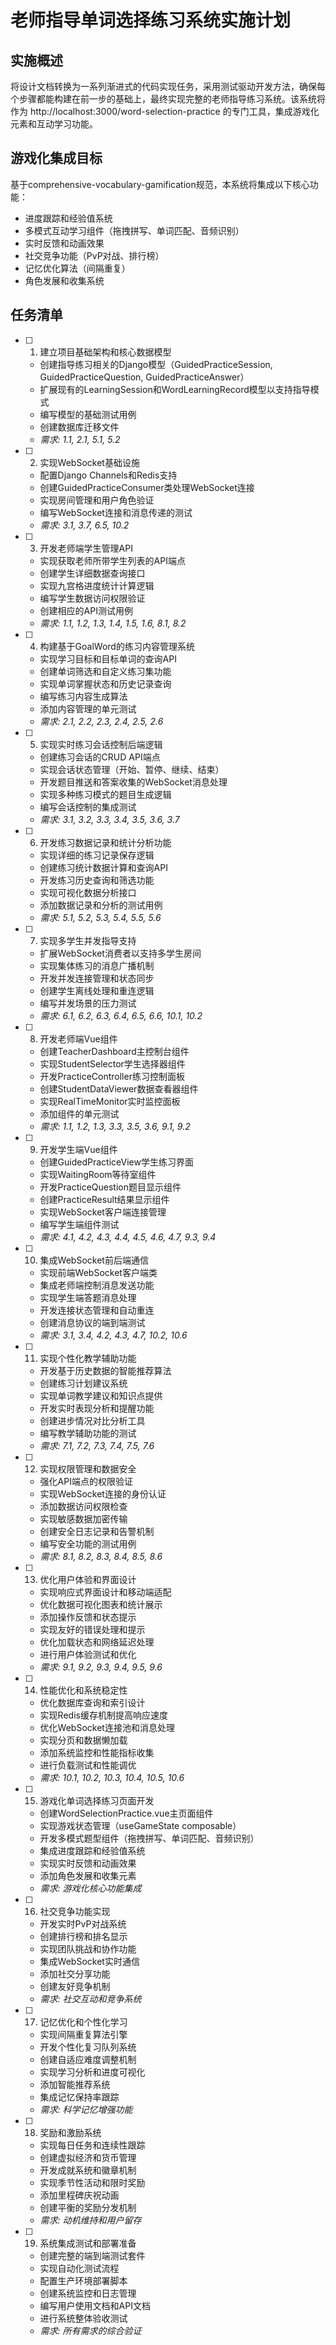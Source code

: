 # 老师指导单词选择练习系统实施计划

## 实施概述

将设计文档转换为一系列渐进式的代码实现任务，采用测试驱动开发方法，确保每个步骤都能构建在前一步的基础上，最终实现完整的老师指导练习系统。该系统将作为 http://localhost:3000/word-selection-practice 的专门工具，集成游戏化元素和互动学习功能。

## 游戏化集成目标

基于comprehensive-vocabulary-gamification规范，本系统将集成以下核心功能：
- 进度跟踪和经验值系统
- 多模式互动学习组件（拖拽拼写、单词匹配、音频识别）
- 实时反馈和动画效果
- 社交竞争功能（PvP对战、排行榜）
- 记忆优化算法（间隔重复）
- 角色发展和收集系统

## 任务清单

- [ ] 1. 建立项目基础架构和核心数据模型
  - 创建指导练习相关的Django模型（GuidedPracticeSession, GuidedPracticeQuestion, GuidedPracticeAnswer）
  - 扩展现有的LearningSession和WordLearningRecord模型以支持指导模式
  - 编写模型的基础测试用例
  - 创建数据库迁移文件
  - _需求: 1.1, 2.1, 5.1, 5.2_

- [ ] 2. 实现WebSocket基础设施
  - 配置Django Channels和Redis支持
  - 创建GuidedPracticeConsumer类处理WebSocket连接
  - 实现房间管理和用户角色验证
  - 编写WebSocket连接和消息传递的测试
  - _需求: 3.1, 3.7, 6.5, 10.2_

- [ ] 3. 开发老师端学生管理API
  - 实现获取老师所带学生列表的API端点
  - 创建学生详细数据查询接口
  - 实现九宫格进度统计计算逻辑
  - 编写学生数据访问权限验证
  - 创建相应的API测试用例
  - _需求: 1.1, 1.2, 1.3, 1.4, 1.5, 1.6, 8.1, 8.2_

- [ ] 4. 构建基于GoalWord的练习内容管理系统
  - 实现学习目标和目标单词的查询API
  - 创建单词筛选和自定义练习集功能
  - 实现单词掌握状态和历史记录查询
  - 编写练习内容生成算法
  - 添加内容管理的单元测试
  - _需求: 2.1, 2.2, 2.3, 2.4, 2.5, 2.6_

- [ ] 5. 实现实时练习会话控制后端逻辑
  - 创建练习会话的CRUD API端点
  - 实现会话状态管理（开始、暂停、继续、结束）
  - 开发题目推送和答案收集的WebSocket消息处理
  - 实现多种练习模式的题目生成逻辑
  - 编写会话控制的集成测试
  - _需求: 3.1, 3.2, 3.3, 3.4, 3.5, 3.6, 3.7_

- [ ] 6. 开发练习数据记录和统计分析功能
  - 实现详细的练习记录保存逻辑
  - 创建练习统计数据计算和查询API
  - 开发练习历史查询和筛选功能
  - 实现可视化数据分析接口
  - 添加数据记录和分析的测试用例
  - _需求: 5.1, 5.2, 5.3, 5.4, 5.5, 5.6_

- [ ] 7. 实现多学生并发指导支持
  - 扩展WebSocket消费者以支持多学生房间
  - 实现集体练习的消息广播机制
  - 开发并发连接管理和状态同步
  - 创建学生离线处理和重连逻辑
  - 编写并发场景的压力测试
  - _需求: 6.1, 6.2, 6.3, 6.4, 6.5, 6.6, 10.1, 10.2_

- [ ] 8. 开发老师端Vue组件
  - 创建TeacherDashboard主控制台组件
  - 实现StudentSelector学生选择器组件
  - 开发PracticeController练习控制面板
  - 创建StudentDataViewer数据查看器组件
  - 实现RealTimeMonitor实时监控面板
  - 添加组件的单元测试
  - _需求: 1.1, 1.2, 1.3, 3.3, 3.5, 3.6, 9.1, 9.2_

- [ ] 9. 开发学生端Vue组件
  - 创建GuidedPracticeView学生练习界面
  - 实现WaitingRoom等待室组件
  - 开发PracticeQuestion题目显示组件
  - 创建PracticeResult结果显示组件
  - 实现WebSocket客户端连接管理
  - 编写学生端组件测试
  - _需求: 4.1, 4.2, 4.3, 4.4, 4.5, 4.6, 4.7, 9.3, 9.4_

- [ ] 10. 集成WebSocket前后端通信
  - 实现前端WebSocket客户端类
  - 集成老师端控制消息发送功能
  - 实现学生端答题消息处理
  - 开发连接状态管理和自动重连
  - 创建消息协议的端到端测试
  - _需求: 3.1, 3.4, 4.2, 4.3, 4.7, 10.2, 10.6_

- [ ] 11. 实现个性化教学辅助功能
  - 开发基于历史数据的智能推荐算法
  - 创建练习计划建议系统
  - 实现单词教学建议和知识点提供
  - 开发实时表现分析和提醒功能
  - 创建进步情况对比分析工具
  - 编写教学辅助功能的测试
  - _需求: 7.1, 7.2, 7.3, 7.4, 7.5, 7.6_

- [ ] 12. 实现权限管理和数据安全
  - 强化API端点的权限验证
  - 实现WebSocket连接的身份认证
  - 添加数据访问权限检查
  - 实现敏感数据加密传输
  - 创建安全日志记录和告警机制
  - 编写安全功能的测试用例
  - _需求: 8.1, 8.2, 8.3, 8.4, 8.5, 8.6_

- [ ] 13. 优化用户体验和界面设计
  - 实现响应式界面设计和移动端适配
  - 优化数据可视化图表和统计展示
  - 添加操作反馈和状态提示
  - 实现友好的错误处理和提示
  - 优化加载状态和网络延迟处理
  - 进行用户体验测试和优化
  - _需求: 9.1, 9.2, 9.3, 9.4, 9.5, 9.6_

- [ ] 14. 性能优化和系统稳定性
  - 优化数据库查询和索引设计
  - 实现Redis缓存机制提高响应速度
  - 优化WebSocket连接池和消息处理
  - 实现分页和数据懒加载
  - 添加系统监控和性能指标收集
  - 进行负载测试和性能调优
  - _需求: 10.1, 10.2, 10.3, 10.4, 10.5, 10.6_

- [ ] 15. 游戏化单词选择练习页面开发
  - 创建WordSelectionPractice.vue主页面组件
  - 实现游戏状态管理（useGameState composable）
  - 开发多模式题型组件（拖拽拼写、单词匹配、音频识别）
  - 集成进度跟踪和经验值系统
  - 实现实时反馈和动画效果
  - 添加角色发展和收集元素
  - _需求: 游戏化核心功能集成_

- [ ] 16. 社交竞争功能实现
  - 开发实时PvP对战系统
  - 创建排行榜和排名显示
  - 实现团队挑战和协作功能
  - 集成WebSocket实时通信
  - 添加社交分享功能
  - 创建友好竞争机制
  - _需求: 社交互动和竞争系统_

- [ ] 17. 记忆优化和个性化学习
  - 实现间隔重复算法引擎
  - 开发个性化复习队列系统
  - 创建自适应难度调整机制
  - 实现学习分析和进度可视化
  - 添加智能推荐系统
  - 集成记忆保持率跟踪
  - _需求: 科学记忆增强功能_

- [ ] 18. 奖励和激励系统
  - 实现每日任务和连续性跟踪
  - 创建虚拟经济和货币管理
  - 开发成就系统和徽章机制
  - 实现季节性活动和限时奖励
  - 添加里程碑庆祝动画
  - 创建平衡的奖励分发机制
  - _需求: 动机维持和用户留存_

- [ ] 19. 系统集成测试和部署准备
  - 创建完整的端到端测试套件
  - 实现自动化测试流程
  - 配置生产环境部署脚本
  - 创建系统监控和日志管理
  - 编写用户使用文档和API文档
  - 进行系统整体验收测试
  - _需求: 所有需求的综合验证_